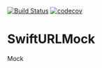 [![Build Status](https://travis-ci.org/mchirico/SwiftURLMock.svg?branch=master)](https://travis-ci.org/mchirico/SwiftURLMock)
[![codecov](https://codecov.io/gh/mchirico/SwiftURLMock/branch/master/graph/badge.svg)](https://codecov.io/gh/mchirico/SwiftURLMock)
# SwiftURLMock

Mock